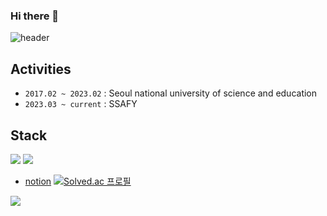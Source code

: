 ### Hi there 👋


![header](https://capsule-render.vercel.app/api?type=wave&color=auto&text=Nice%20To%20Meet%20You!)


## Activities
- `2017.02 ~ 2023.02` : Seoul national university of science and education
- `2023.03 ~ current` : SSAFY

## Stack
<div align="left">
    <img src="https://camo.githubusercontent.com/cd0c88ca6f43cc79094ccce27ef779ce3b5a5a4086a30420b68226185bdbe1e2/68747470733a2f2f696d672e736869656c64732e696f2f62616467652f737072696e67626f6f742d3644423333463f7374796c653d666f722d7468652d6261646765266c6f676f3d737072696e67626f6f74266c6f676f436f6c6f723d7768697465">
   <img src="https://camo.githubusercontent.com/b184cf7adbab9f5464e80c0f5dd32c85393f6248499a57d743e619f4214391c4/68747470733a2f2f696d672e736869656c64732e696f2f62616467652f646f636b65722d3234393645443f7374796c653d666f722d7468652d6261646765266c6f676f3d646f636b6572266c6f676f436f6c6f723d7768697465">
</div>

- [notion](https://www.notion.so/Portfolio-9e4dff7991e04262b61c5bf77608c13c?pvs=4)
[![Solved.ac
프로필](http://mazassumnida.wtf/api/generate_badge?boj=kbs_seon)](https://solved.ac/{handle})
<img src="https://github-readme-stats.vercel.app/api?username=qudtjs0753&show_icons=true">
<!--
**qudtjs0753/qudtjs0753** is a ✨ _special_ ✨ repository because its `README.md` (this file) appears on your GitHub profile.

Here are some ideas to get you started:

- 🔭 I’m currently working on ...
- 🌱 I’m currently learning ...
- 👯 I’m looking to collaborate on ...
- 🤔 I’m looking for help with ...
- 💬 Ask me about ...
- 📫 How to reach me: ...
- 😄 Pronouns: ...
- ⚡ Fun fact: ...
-->
